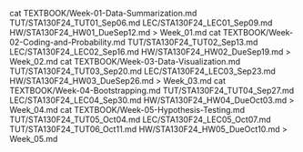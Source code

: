 cat TEXTBOOK/Week-01-Data-Summarization.md TUT/STA130F24_TUT01_Sep06.md LEC/STA130F24_LEC01_Sep09.md HW/STA130F24_HW01_DueSep12.md > Week_01.md
cat TEXTBOOK/Week-02-Coding-and-Probability.md TUT/STA130F24_TUT02_Sep13.md LEC/STA130F24_LEC02_Sep16.md HW/STA130F24_HW02_DueSep19.md > Week_02.md
cat TEXTBOOK/Week-03-Data-Visualization.md TUT/STA130F24_TUT03_Sep20.md LEC/STA130F24_LEC03_Sep23.md HW/STA130F24_HW03_DueSep26.md > Week_03.md
cat TEXTBOOK/Week-04-Bootstrapping.md TUT/STA130F24_TUT04_Sep27.md LEC/STA130F24_LEC04_Sep30.md HW/STA130F24_HW04_DueOct03.md > Week_04.md
cat TEXTBOOK/Week-05-Hypothesis-Testing.md TUT/STA130F24_TUT05_Oct04.md LEC/STA130F24_LEC05_Oct07.md TUT/STA130F24_TUT06_Oct11.md HW/STA130F24_HW05_DueOct10.md > Week_05.md
